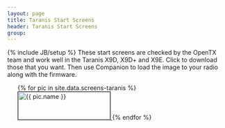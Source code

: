 ```yaml
---
layout: page
title: Taranis Start Screens 
header: Taranis Start Screens
group:
---
```

{% include JB/setup %}
These start screens are checked by the OpenTX team and work well in the Taranis X9D, X9D+ and X9E. Click to download those that you want. Then use Companion to load the image to your radio along with the firmware.

<ul>
{% for pic in site.data.screens-taranis %}
<a href="assets/images/screens-taranis/{{ pic.name }}" download="{{ pic.name }}" title="{{ pic.name }}">
   <img src="assets/images/screens-taranis/{{ pic.name }}" alt="{{ pic.name }}" style="border:1px solid black" width="212" height="64" />
</a> 
{% endfor %}
</ul>
 
